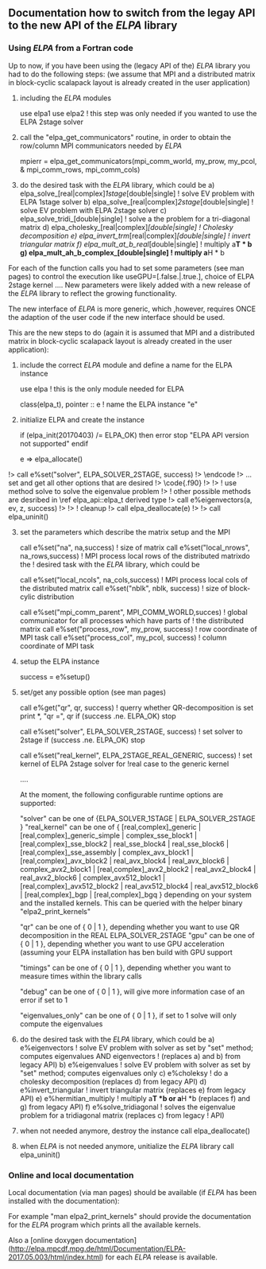 ## Documentation how to switch from the legay API to the new API of the *ELPA* library ##


### Using *ELPA* from a Fortran code ###

Up to now, if you have been using the (legacy API of the) *ELPA* library you had to do the following
steps: (we assume that MPI and a distributed matrix in block-cyclic scalapack layout is already created in
the user application)

1. including the *ELPA* modules

   use elpa1
   use elpa2   ! this step was only needed if you wanted to use the ELPA 2stage solver

2. call the "elpa_get_communicators" routine, in order to obtain the row/column MPI communicators needed by *ELPA*

   mpierr = elpa_get_communicators(mpi_comm_world, my_prow, my_pcol, &
                                   mpi_comm_rows, mpi_comm_cols)

3. do the desired task with the *ELPA* library, which could be
  a) elpa_solve_[real|complex]_1stage_[double|single]     ! solve EV problem with ELPA 1stage solver
  b) elpa_solve_[real|complex]_2stage_[double|single]     ! solve EV problem with ELPA 2stage solver
  c) elpa_solve_tridi_[double|single]                     ! solve a the problem for a tri-diagonal matrix
  d) elpa_cholesky_[real|complex]_[double|single]         ! Cholesky decomposition
  e) elpa_invert_trm_[real|complex]_[double|single]       ! invert triangular matrix
  f) elpa_mult_at_b_real_[double|single]                  ! multiply a**T * b
  g) elpa_mult_ah_b_complex_[double|single]               ! multiply a**H * b

For each of the function calls you had to set some parameters (see man pages) to control the execution like
useGPU=[.false.|.true.], choice of ELPA 2stage kernel .... New parameters were likely added with a new release of
the *ELPA* library to reflect the growing functionality.


The new interface of *ELPA* is more generic, which ,however, requires ONCE the adaption of the user code if the new
interface should be used.

This are the new steps to do (again it is assumed that MPI and a distributed matrix in block-cyclic scalapack layout is already created in
the user application):

1. include the correct *ELPA* module and define a name for the ELPA instance

   use elpa   ! this is the only module needed for ELPA

   class(elpa_t), pointer :: e   ! name the ELPA instance "e"

2. initialize ELPA and create the instance

   if (elpa_init(20170403) /= ELPA_OK) then
     error stop "ELPA API version not supported"
   endif

   e => elpa_allocate()

!>   call e%set("solver", ELPA_SOLVER_2STAGE, success)
!> \endcode
!>   ... set and get all other options that are desired
!> \code{.f90}
!>
!>   ! use method solve to solve the eigenvalue problem
!>   ! other possible methods are desribed in \ref elpa_api::elpa_t derived type
!>   call e%eigenvectors(a, ev, z, success)
!>
!>   ! cleanup
!>   call elpa_deallocate(e)
!>
!>   call elpa_uninit()



3. set the parameters which describe the matrix setup and the MPI

   call e%set("na", na,success)                          ! size of matrix
   call e%set("local_nrows", na_rows,success)            ! MPI process local rows of the distributed matrixdo the
                                                         ! desired task with the *ELPA* library, which could be

   call e%set("local_ncols", na_cols,success)            ! MPI process local cols of the distributed matrix
   call e%set("nblk", nblk, success)                     ! size of block-cylic distribution

   call e%set("mpi_comm_parent", MPI_COMM_WORLD,succes)  ! global communicator for all processes which have parts of
                                                         ! the distributed matrix
   call e%set("process_row", my_prow, success)           ! row coordinate of MPI task
   call e%set("process_col", my_pcol, success)           ! column coordinate of MPI task

4. setup the ELPA instance

   success = e%setup()

5. set/get any possible option (see man pages)

   call e%get("qr", qr, success)                        ! querry whether QR-decomposition is set
   print *, "qr =", qr
   if (success .ne. ELPA_OK) stop

   call e%set("solver", ELPA_SOLVER_2STAGE, success)    ! set solver to 2stage
   if (success .ne. ELPA_OK) stop

   call e%set("real_kernel", ELPA_2STAGE_REAL_GENERIC, success) ! set kernel of ELPA 2stage solver for
                                                                !real case to the generic kernel

   ....

   At the moment, the following configurable runtime options are supported:

   "solver"       can be one of {ELPA_SOLVER_1STAGE | ELPA_SOLVER_2STAGE }
   "real_kernel"  can be one of { [real,complex]_generic | [real,complex]_generic_simple |
                                  complex_sse_block1 | [real,complex]_sse_block2 |
				  real_sse_block4 | real_sse_block6 | [real,complex]_sse_assembly |
				  complex_avx_block1 | [real,complex]_avx_block2 |
				  real_avx_block4 | real_avx_block6 |
  				  complex_avx2_block1 | [real,complex]_avx2_block2 |
				  real_avx2_block4 | real_avx2_block6 |
				  complex_avx512_block1 | [real,complex]_avx512_block2 |
				  real_avx512_block4 | real_avx512_block6 |
				  [real,complex]_bgp | [real,complex]_bgq }
		 depending on your system and the installed kernels. This can be queried with the
		 helper binary "elpa2_print_kernels"

   "qr"       can be one of { 0 | 1 }, depending whether you want to use QR decomposition in the REAL
              ELPA_SOLVER_2STAGE
   "gpu"      can be one of { 0 | 1 }, depending whether you want to use GPU acceleration (assuming your
              ELPA installation has ben build with GPU support

   "timings"  can be one of { 0 | 1 }, depending whether you want to measure times within the library calls

   "debug"    can be one of { 0 | 1 }, will give more information case of an error if set to 1

   "eigenvalues_only" can be one of { 0 | 1 }, if set to 1 solve will only compute the eigenvalues


6. do the desired task with the *ELPA* library, which could be
   a) e%eigenvectors                  ! solve EV problem with solver as set by "set" method; computes eigenvalues AND eigenvectors
                                      ! (replaces a) and b) from legacy API)
   b) e%eigenvalues                   ! solve EV problem with solver as set by "set" method; computes eigenvalues only
   c) e%choleksy                      ! do a cholesky decomposition (replaces  d) from legacy API)
   d) e%invert_triangular             ! invert triangular matrix (replaces  e) from legacy API)
   e) e%hermitian_multiply            ! multiply a**T *b or a**H *b (replaces f) and g) from legacy API)
   f) e%solve_tridiagonal             ! solves the eigenvalue problem for a tridiagonal matrix (replaces c) from legacy
                                      ! API)

7. when not needed anymore, destroy the instance
   call elpa_deallocate()

8. when *ELPA* is not needed anymore, unitialize the *ELPA* library
   call elpa_uninit()


### Online and local documentation ###

Local documentation (via man pages) should be available (if *ELPA* has been installed with the documentation):

For example "man elpa2_print_kernels" should provide the documentation for the *ELPA* program which prints all
the available kernels.

Also a [online doxygen documentation] (http://elpa.mpcdf.mpg.de/html/Documentation/ELPA-2017.05.003/html/index.html)
for each *ELPA* release is available.


